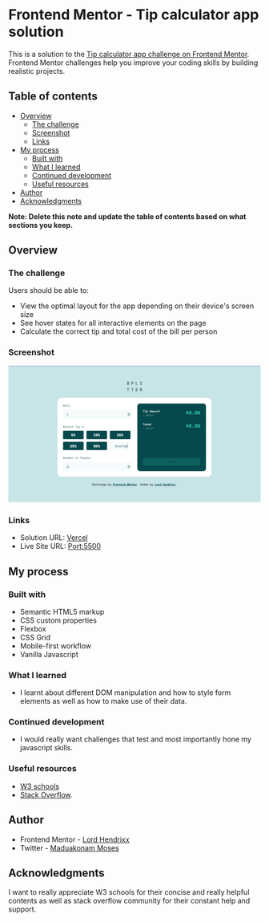 # Frontend Mentor - Tip calculator app solution

This is a solution to the [Tip calculator app challenge on Frontend Mentor](https://www.frontendmentor.io/challenges/tip-calculator-app-ugJNGbJUX). Frontend Mentor challenges help you improve your coding skills by building realistic projects.

## Table of contents

- [Overview](#overview)
  - [The challenge](#the-challenge)
  - [Screenshot](#screenshot)
  - [Links](#links)
- [My process](#my-process)
  - [Built with](#built-with)
  - [What I learned](#what-i-learned)
  - [Continued development](#continued-development)
  - [Useful resources](#useful-resources)
- [Author](#author)
- [Acknowledgments](#acknowledgments)

**Note: Delete this note and update the table of contents based on what sections you keep.**

## Overview

### The challenge

Users should be able to:

- View the optimal layout for the app depending on their device's screen size
- See hover states for all interactive elements on the page
- Calculate the correct tip and total cost of the bill per person

### Screenshot

![Screenshot](./Screenshot/screenshot.png)

### Links

- Solution URL: [Vercel](https://tip-calculator-app-git-main-beealmightys-projects.vercel.app/)
- Live Site URL: [Port:5500](http://127.0.0.1:5500/)

## My process

### Built with

- Semantic HTML5 markup
- CSS custom properties
- Flexbox
- CSS Grid
- Mobile-first workflow
- Vanilla Javascript

### What I learned
- I learnt about different DOM manipulation and how to style form elements as well as how to make use of their data.

### Continued development
- I would really want challenges that test and most importantly hone my javascript skills.

### Useful resources

- [W3 schools](https://www.w3schools.com)
- [Stack Overflow](https://www.stackoverflow.com).

## Author
- Frontend Mentor - [Lord Hendrixx](https://www.frontendmentor.io/profile/beeAlmighty)
- Twitter - [Maduakonam Moses](https://www.twitter.com/Maduakonam67451)

## Acknowledgments
I want to really appreciate W3 schools for their concise and really helpful contents as well as stack overflow community for their constant help and support.
